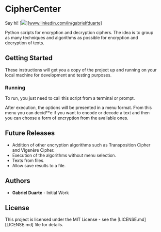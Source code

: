 # CipherCenter

Say hi!
[![](https://img.shields.io/static/v1.svg?label=Linkedin&message=gabrielfduarte&color=blue)][www.linkedin.com/in/gabrielfduarte]

Python scripts for encryption and decryption ciphers. The idea is to group as many techniques and algorithms as possible for encryption and decryption of texts.

## Getting Started

These instructions will get you a copy of the project up and running on your local machine for development and testing purposes.

### Running

To run, you just need to call this script from a terminal or prompt.

After execution, the options will be presented in a menu format. From this menu you can decid**e if you want to encode or decode a text and then you can choose a form of encryption from the available ones.

## Future Releases

- Addition of other encryption algorithms such as Transposition Cipher and Vigenère Cipher.
- Execution of the algorithms without menu selection.
- Texts from files.
- Allow save results to a file.

## Authors

- **Gabriel Duarte** - Initial Work

## License

This project is licensed under the MIT License - see the [LICENSE.md][LICENSE.md] file for details.